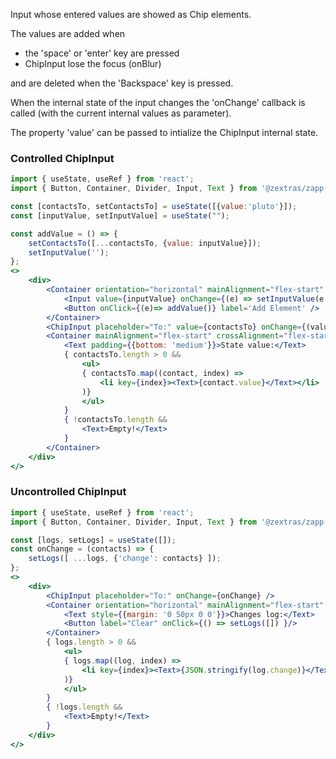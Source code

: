 Input whose entered values are showed as Chip elements.

The values are added when
+ the 'space' or 'enter' key are pressed
+ ChipInput lose the focus (onBlur)

and are deleted when the 'Backspace' key is pressed.

When the internal state of the input changes the 'onChange' callback is called (with the current internal values as parameter).

The property 'value' can be passed to intialize the ChipInput internal state. 

### Controlled ChipInput

```jsx
import { useState, useRef } from 'react';
import { Button, Container, Divider, Input, Text } from '@zextras/zapp-ui';

const [contactsTo, setContactsTo] = useState([{value:'pluto'}]);
const [inputValue, setInputValue] = useState("");

const addValue = () => {
    setContactsTo([...contactsTo, {value: inputValue}]);
    setInputValue('');
};
<>
    <div>
        <Container orientation="horizontal" mainAlignment="flex-start" width="500px" padding={{bottom: 'medium'}}>
            <Input value={inputValue} onChange={(e) => setInputValue(e.target.value)} label="Contact to add" />
            <Button onClick={(e)=> addValue()} label='Add Element' />
        </Container>
        <ChipInput placeholder="To:" value={contactsTo} onChange={(values) => setContactsTo(values)} />
        <Container mainAlignment="flex-start" crossAlignment="flex-start" width="500px" padding={{top: 'medium'}}>
            <Text padding={{bottom: 'medium'}}>State value:</Text>
            { contactsTo.length > 0 &&
                <ul>
                { contactsTo.map((contact, index) =>
                    <li key={index}><Text>{contact.value}</Text></li>
                )}
                </ul>
            }
            { !contactsTo.length &&
                <Text>Empty!</Text>
            }
        </Container>
    </div>
</>
```

### Uncontrolled ChipInput

```jsx
import { useState, useRef } from 'react';
import { Button, Container, Divider, Input, Text } from '@zextras/zapp-ui';

const [logs, setLogs] = useState([]);
const onChange = (contacts) => {
    setLogs([ ...logs, {'change': contacts} ]);
};
<>
    <div>
        <ChipInput placeholder="To:" onChange={onChange} />
        <Container orientation="horizontal" mainAlignment="flex-start" crossAlignment="center" width="500px" padding={{top: 'medium', bottom: 'medium'}}>
            <Text style={{margin: '0 50px 0 0'}}>Changes log:</Text>
            <Button label="Clear" onClick={() => setLogs([]) }/>
        </Container>
        { logs.length > 0 &&
            <ul>
            { logs.map((log, index) =>
                <li key={index}><Text>{JSON.stringify(log.change)}</Text></li>
            )}
            </ul>
        }
        { !logs.length &&
            <Text>Empty!</Text>
        }
    </div>
</>
```
